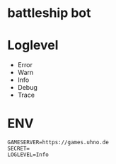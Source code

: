 # battleship bot

# Loglevel

- Error
- Warn
- Info
- Debug
- Trace

# ENV

```
GAMESERVER=https://games.uhno.de
SECRET=
LOGLEVEL=Info
```
